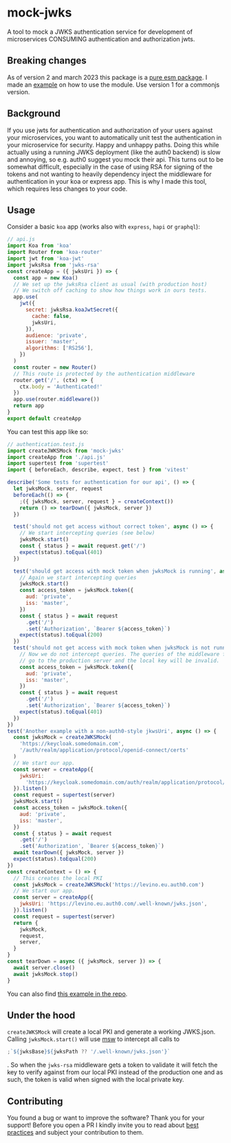 # mock-jwks

A tool to mock a JWKS authentication service for development of microservices CONSUMING authentication and authorization jwts.

## Breaking changes

As of version 2 and march 2023 this package is a [pure esm package](https://gist.github.com/sindresorhus/a39789f98801d908bbc7ff3ecc99d99c). I made an [example](https://github.com/levino/use-mock-jwks/tree/4fd1622af213006dc7be32902273621bbe7aff3e) on how to use the module. Use version 1 for a commonjs version.

## Background

If you use jwts for authentication and authorization of your users against your microservices, you want to automatically unit
test the authentication in your microservice for security. Happy and unhappy paths. Doing this while actually using a running JWKS
deployment (like the auth0 backend) is slow and annoying, so e.g. auth0 suggest you mock their api. This turns out to be
somewhat difficult, especially in the case of using RSA for signing of the tokens and not wanting to heavily dependency inject the middleware for
authentication in your koa or express app. This is why I made this tool, which requires less changes to your code.

## Usage

Consider a basic `koa` app (works also with `express`, `hapi` or `graphql`):

```js
// api.js
import Koa from 'koa'
import Router from 'koa-router'
import jwt from 'koa-jwt'
import jwksRsa from 'jwks-rsa'
const createApp = ({ jwksUri }) => {
  const app = new Koa()
  // We set up the jwksRsa client as usual (with production host)
  // We switch off caching to show how things work in ours tests.
  app.use(
    jwt({
      secret: jwksRsa.koaJwtSecret({
        cache: false,
        jwksUri,
      }),
      audience: 'private',
      issuer: 'master',
      algorithms: ['RS256'],
    })
  )
  const router = new Router()
  // This route is protected by the authentication middleware
  router.get('/', (ctx) => {
    ctx.body = 'Authenticated!'
  })
  app.use(router.middleware())
  return app
}
export default createApp
```

You can test this app like so:

```js
// authentication.test.js
import createJWKSMock from 'mock-jwks'
import createApp from './api.js'
import supertest from 'supertest'
import { beforeEach, describe, expect, test } from 'vitest'

describe('Some tests for authentication for our api', () => {
  let jwksMock, server, request
  beforeEach(() => {
    ;({ jwksMock, server, request } = createContext())
    return () => tearDown({ jwksMock, server })
  })

  test('should not get access without correct token', async () => {
    // We start intercepting queries (see below)
    jwksMock.start()
    const { status } = await request.get('/')
    expect(status).toEqual(401)
  })

  test('should get access with mock token when jwksMock is running', async () => {
    // Again we start intercepting queries
    jwksMock.start()
    const access_token = jwksMock.token({
      aud: 'private',
      iss: 'master',
    })
    const { status } = await request
      .get('/')
      .set('Authorization', `Bearer ${access_token}`)
    expect(status).toEqual(200)
  })
  test('should not get access with mock token when jwksMock is not running', async () => {
    // Now we do not intercept queries. The queries of the middleware for the JKWS will
    // go to the production server and the local key will be invalid.
    const access_token = jwksMock.token({
      aud: 'private',
      iss: 'master',
    })
    const { status } = await request
      .get('/')
      .set('Authorization', `Bearer ${access_token}`)
    expect(status).toEqual(401)
  })
})
test('Another example with a non-auth0-style jkwsUri', async () => {
  const jwksMock = createJWKSMock(
    'https://keycloak.somedomain.com',
    '/auth/realm/application/protocol/openid-connect/certs'
  )
  // We start our app.
  const server = createApp({
    jwksUri:
      'https://keycloak.somedomain.com/auth/realm/application/protocol/openid-connect/certs',
  }).listen()
  const request = supertest(server)
  jwksMock.start()
  const access_token = jwksMock.token({
    aud: 'private',
    iss: 'master',
  })
  const { status } = await request
    .get('/')
    .set('Authorization', `Bearer ${access_token}`)
  await tearDown({ jwksMock, server })
  expect(status).toEqual(200)
})
const createContext = () => {
  // This creates the local PKI
  const jwksMock = createJWKSMock('https://levino.eu.auth0.com')
  // We start our app.
  const server = createApp({
    jwksUri: 'https://levino.eu.auth0.com/.well-known/jwks.json',
  }).listen()
  const request = supertest(server)
  return {
    jwksMock,
    request,
    server,
  }
}
const tearDown = async ({ jwksMock, server }) => {
  await server.close()
  await jwksMock.stop()
}
```

You can also find [this example in the repo](example/authentication.test.js).

## Under the hood

`createJWKSMock` will create a local PKI and generate a working JWKS.json. Calling `jwksMock.start()` will use [msw](https://mswjs.io/)
to intercept all calls to

```typescript
;`${jwksBase}${jwksPath ?? '/.well-known/jwks.json'}`
```

. So when the `jwks-rsa` middleware gets a token to validate
it will fetch the key to verify against from our local PKI instead of the production one and as such, the token is valid
when signed with the local private key.

## Contributing

You found a bug or want to improve the software? Thank you for your support! Before you open a PR I kindly invite you to read about [best practices](https://eli.thegreenplace.net/2019/how-to-send-good-pull-requests-on-github/) and subject your contribution to them.
